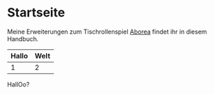 # Startseite

Meine Erweiterungen zum Tischrollenspiel [Aborea](https://www.aborea.de/) findet ihr in diesem Handbuch.

| Hallo | Welt |
| :--- | :--- |
| 1 | 2 |

HallOo?



